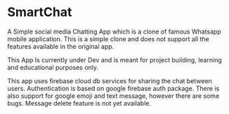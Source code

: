 # SmartChat
A Simple social media Chatting App which is a clone of famous Whatsapp mobile application.
This is a simple clone and does not support all the features available in the original app.

This App Is currently under Dev and is meant for project building, learning and educational purposes only.

This app uses firebase cloud db services for sharing the chat between users.
Authentication is based on google firebase auth package.
There is also support for google emoji and text message, however there are some bugs.
Message delete feature is not yet available.

